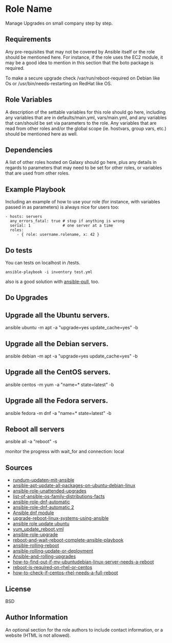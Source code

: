 Role Name
=========

Manage Upgrades on small company step by step.

Requirements
------------

Any pre-requisites that may not be covered by Ansible itself or the role should be mentioned here. For instance, if the role uses the EC2 module, it may be a good idea to mention in this section that the boto package is required.

To make a secure upgrade check /var/run/reboot-required on Debian like Os or /usr/bin/needs-restarting on RedHat like OS.

Role Variables
--------------

A description of the settable variables for this role should go here, including any variables that are in defaults/main.yml, vars/main.yml, and any variables that can/should be set via parameters to the role. Any variables that are read from other roles and/or the global scope (ie. hostvars, group vars, etc.) should be mentioned here as well.

Dependencies
------------

A list of other roles hosted on Galaxy should go here, plus any details in regards to parameters that may need to be set for other roles, or variables that are used from other roles.

Example Playbook
----------------

Including an example of how to use your role (for instance, with variables passed in as parameters) is always nice for users too:

    - hosts: servers
      any_errors_fatal: true # stop if anything is wrong
      serial: 1              # one server at a time
      roles:
         - { role: username.rolename, x: 42 }
         
Do tests
-----------
You can tests on localhost in /tests.

`ansible-playbook -i inventory test.yml`

also is a good solution with [ansible-pull](https://docs.ansible.com/ansible/latest/cli/ansible-pull.html), too.


Do Upgrades
-----------

## Upgrade all the Ubuntu servers.
ansible ubuntu -m apt -a "upgrade=yes update_cache=yes" -b

## Upgrade all the Debian servers.
ansible debian -m apt -a "upgrade=yes update_cache=yes" -b

## Upgrade all the CentOS servers.
ansible centos -m yum -a "name=* state=latest" -b

## Upgrade all the Fedora servers.
ansible fedora -m dnf -a "name=* state=latest" -b

## Reboot all servers
ansible all -a "reboot" -s

monitor the progress with wait_for and connection: local

Sources
-------

* [rundum-updaten-mit-ansible](https://www.netways.de/blog/2018/05/04/rundum-updaten-mit-ansible/)
* [ansible-apt-update-all-packages-on-ubuntu-debian-linux](https://www.cyberciti.biz/faq/ansible-apt-update-all-packages-on-ubuntu-debian-linux/)
* [ansible-role-unattended-upgrades](https://github.com/jnv/ansible-role-unattended-upgrades)
* [list-of-ansible-os-family-distributions-facts](https://techviewleo.com/list-of-ansible-os-family-distributions-facts/)
* [ansible-role-dnf-automatic](http://github.com.https.443.262d333a6b.a.proxy1.ipv6.xiangtan.gov.cn/D4N/ansible-role-dnf-automatic)
* [ansible-role-dnf-automatic 2](https://github.com/centinel/ansible-role-dnf-automatic)
* [Ansible dnf module](https://docs.ansible.com/ansible/latest/collections/ansible/builtin/dnf_module.html)
* [upgrade-reboot-linux-systems-using-ansible](https://techviewleo.com/upgrade-reboot-linux-systems-using-ansible/)
* [ansible role update ubuntu](Ahttps://github.com/itnok/ansible-role-update-ubuntu)
* [yum_update_reboot.yml](https://thenathan.net/wp-content/uploads/2020/07/yum_update_reboot.yml_.txt)
* [ansible-role-upgrade](https://github.com/thorian93/ansible-role-upgrade)
* [reboot-and-wait-reboot-complete-ansible-playbook](https://www.jeffgeerling.com/blog/2018/reboot-and-wait-reboot-complete-ansible-playbook)
* [ansible-rolling-reboot](https://github.com/dareko/ansible-rolling-reboot)
* [ansible-rolling-update-or-deployment](https://danasmera.com/ansible-rolling-update-or-deployment)
* [Ansible-and-rolling-upgrades](https://gquintana.github.io/2017/07/15/Ansible-and-rolling-upgrades.html)
* [how-to-find-out-if-my-ubuntudebian-linux-server-needs-a-reboot](https://www.cyberciti.biz/faq/how-to-find-out-if-my-ubuntudebian-linux-server-needs-a-reboot/)
* [reboot-is-required-on-rhel-or-centos](https://serverfault.com/questions/122178/how-can-i-check-from-the-command-line-if-a-reboot-is-required-on-rhel-or-centos)
* [how-to-check-if-centos-rhel-needs-a-full-reboot](https://www.cyberciti.biz/faq/how-to-check-if-centos-rhel-needs-a-full-reboot/)

License
-------

BSD

Author Information
------------------

An optional section for the role authors to include contact information, or a website (HTML is not allowed).
